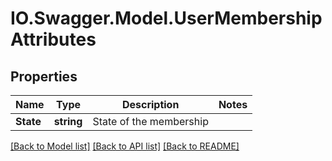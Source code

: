 # IO.Swagger.Model.UserMembershipAttributes
## Properties

Name | Type | Description | Notes
------------ | ------------- | ------------- | -------------
**State** | **string** | State of the membership | 

[[Back to Model list]](../README.md#documentation-for-models) [[Back to API list]](../README.md#documentation-for-api-endpoints) [[Back to README]](../README.md)

